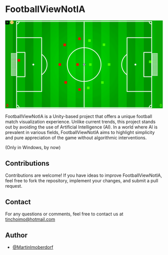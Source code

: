 # FootballViewNotIA 

<img src="https://github.com/MartinImoberdorf/FootballViewNotIA/blob/master/Imgs/Image.png?raw=true" alt="Imagen NotIA" />

FootballViewNotIA is a Unity-based project that offers a unique football match visualization experience. Unlike current trends, this project stands out by avoiding the use of Artificial Intelligence (AI). In a world where AI is prevalent in various fields, FootballViewNotIA aims to highlight simplicity and pure appreciation of the game without algorithmic interventions.

(Only in Windows, by now)

## Contributions
Contributions are welcome! If you have ideas to improve FootballViewNotIA, feel free to fork the repository, implement your changes, and submit a pull request.

## Contact
For any questions or comments, feel free to contact us at tinchoimo@hotmail.com

## Author

- [@MartinImoberdorf](https://www.github.com/MartinImoberdorf)
